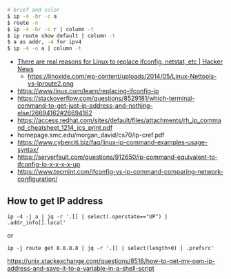 ```bash
# brief and color
$ ip -4 -br -c a
$ route -n
$ ip -4 -br -c r | column -t
$ ip route show default | column -t
$ a as addr, -4 for ipv4
$ ip -4 -o a | column -t
```

- [There are real reasons for Linux to replace ifconfig, netstat, etc | Hacker News](https://news.ycombinator.com/item?id=17151046)
  - https://linoxide.com/wp-content/uploads/2014/05/Linux-Nettools-vs-Iproute2.png
- https://www.linux.com/learn/replacing-ifconfig-ip
- https://stackoverflow.com/questions/8529181/which-terminal-command-to-get-just-ip-address-and-nothing-else/26694162#26694162
- https://access.redhat.com/sites/default/files/attachments/rh_ip_command_cheatsheet_1214_jcs_print.pdf
- homepage.smc.edu/morgan_david/cs70/ip-cref.pdf
- https://www.cyberciti.biz/faq/linux-ip-command-examples-usage-syntax/
- https://serverfault.com/questions/912650/ip-command-equivalent-to-ifconfig-lo-x-x-x-x-up
- https://www.tecmint.com/ifconfig-vs-ip-command-comparing-network-configuration/

## How to get IP address

`ip -4 -j a | jq -r '.[] | select(.operstate=="UP") | .addr_info[].local'`

or

`ip -j route get 8.8.8.8 | jq -r '.[] | select(length>0) | .prefsrc'`

https://unix.stackexchange.com/questions/8518/how-to-get-my-own-ip-address-and-save-it-to-a-variable-in-a-shell-script
